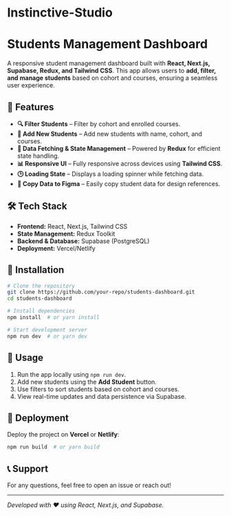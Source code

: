 # Instinctive-Studio

# Students Management Dashboard

A responsive student management dashboard built with **React, Next.js, Supabase, Redux, and Tailwind CSS**. This app allows users to **add, filter, and manage students** based on cohort and courses, ensuring a seamless user experience.

## 🚀 Features

- **🔍 Filter Students** – Filter by cohort and enrolled courses.
- **📂 Add New Students** – Add new students with name, cohort, and courses.
- **📡 Data Fetching & State Management** – Powered by **Redux** for efficient state handling.
- **📊 Responsive UI** – Fully responsive across devices using **Tailwind CSS**.
- **🕒 Loading State** – Displays a loading spinner while fetching data.
- **📄 Copy Data to Figma** – Easily copy student data for design references.

## 🛠 Tech Stack

- **Frontend:** React, Next.js, Tailwind CSS
- **State Management:** Redux Toolkit
- **Backend & Database:** Supabase (PostgreSQL)
- **Deployment:** Vercel/Netlify

## 📌 Installation

```bash
# Clone the repository
git clone https://github.com/your-repo/students-dashboard.git
cd students-dashboard

# Install dependencies
npm install  # or yarn install

# Start development server
npm run dev  # or yarn dev
```

## 📜 Usage

1. Run the app locally using `npm run dev`.
2. Add new students using the **Add Student** button.
3. Use filters to sort students based on cohort and courses.
4. View real-time updates and data persistence via Supabase.

## 🚀 Deployment

Deploy the project on **Vercel** or **Netlify**:

```bash
npm run build  # or yarn build
```

## 📞 Support
For any questions, feel free to open an issue or reach out!

---
_Developed with ❤️ using React, Next.js, and Supabase._


